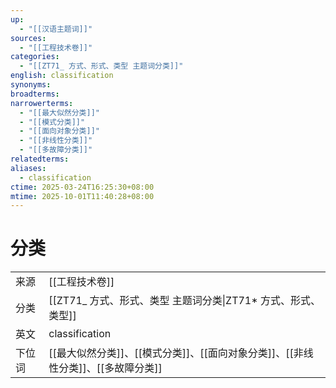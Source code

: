 ```yaml
---
up:
  - "[[汉语主题词]]"
sources:
  - "[[工程技术卷]]"
categories:
  - "[[ZT71_ 方式、形式、类型 主题词分类]]"
english: classification
synonyms:
broadterms:
narrowerterms:
  - "[[最大似然分类]]"
  - "[[模式分类]]"
  - "[[面向对象分类]]"
  - "[[非线性分类]]"
  - "[[多故障分类]]"
relatedterms:
aliases:
  - classification
ctime: 2025-03-24T16:25:30+08:00
mtime: 2025-10-01T11:40:28+08:00
---
```


# 分类

|     |                                                    |
| --- | -------------------------------------------------- |
| 来源  | [[工程技术卷]]                                              |
| 分类  | [[ZT71_ 方式、形式、类型 主题词分类\|ZT71* 方式、形式、类型]]            |
| 英文  | classification                                     |
| 下位词 | [[最大似然分类]]、[[模式分类]]、[[面向对象分类]]、[[非线性分类]]、[[多故障分类]] |
